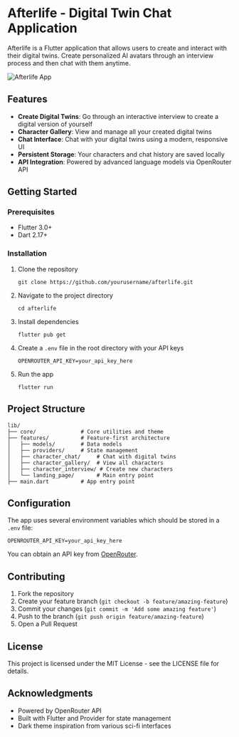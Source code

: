 # Afterlife - Digital Twin Chat Application

Afterlife is a Flutter application that allows users to create and interact with their digital twins. Create personalized AI avatars through an interview process and then chat with them anytime.

![Afterlife App](screenshots/app_preview.png)

## Features

- **Create Digital Twins**: Go through an interactive interview to create a digital version of yourself
- **Character Gallery**: View and manage all your created digital twins
- **Chat Interface**: Chat with your digital twins using a modern, responsive UI
- **Persistent Storage**: Your characters and chat history are saved locally
- **API Integration**: Powered by advanced language models via OpenRouter API

## Getting Started

### Prerequisites

- Flutter 3.0+
- Dart 2.17+

### Installation

1. Clone the repository
   ```
   git clone https://github.com/yourusername/afterlife.git
   ```

2. Navigate to the project directory
   ```
   cd afterlife
   ```

3. Install dependencies
   ```
   flutter pub get
   ```

4. Create a `.env` file in the root directory with your API keys
   ```
   OPENROUTER_API_KEY=your_api_key_here
   ```

5. Run the app
   ```
   flutter run
   ```

## Project Structure

```
lib/
├── core/              # Core utilities and theme
├── features/          # Feature-first architecture
│   ├── models/        # Data models
│   ├── providers/     # State management
│   ├── character_chat/     # Chat with digital twins
│   ├── character_gallery/  # View all characters
│   ├── character_interview/ # Create new characters
│   └── landing_page/       # Main entry point
├── main.dart          # App entry point
```

## Configuration

The app uses several environment variables which should be stored in a `.env` file:

```
OPENROUTER_API_KEY=your_api_key_here
```

You can obtain an API key from [OpenRouter](https://openrouter.ai/).

## Contributing

1. Fork the repository
2. Create your feature branch (`git checkout -b feature/amazing-feature`)
3. Commit your changes (`git commit -m 'Add some amazing feature'`)
4. Push to the branch (`git push origin feature/amazing-feature`)
5. Open a Pull Request

## License

This project is licensed under the MIT License - see the LICENSE file for details.

## Acknowledgments

- Powered by OpenRouter API
- Built with Flutter and Provider for state management
- Dark theme inspiration from various sci-fi interfaces
